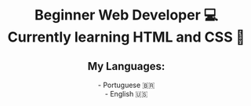 <div align="center">
<h1>Beginner Web Developer 💻<br>Currently learning HTML and CSS 📖
</h1>
<h2>My Languages:</h2>
- Portuguese 🇧🇷<br>- English 🇺🇸  
</div>
